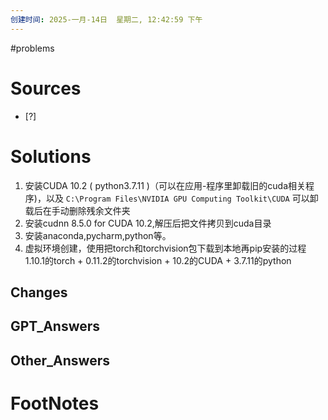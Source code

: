 ```yaml
---
创建时间: 2025-一月-14日  星期二, 12:42:59 下午
---
```

#problems 

# Sources

- [?] 


# Solutions
1. 安装CUDA 10.2 ( python3.7.11 )（可以在应用-程序里卸载旧的cuda相关程序)，以及 `C:\Program Files\NVIDIA GPU Computing Toolkit\CUDA` 可以卸载后在手动删除残余文件夹
2. 安装cudnn 8.5.0 for CUDA 10.2,解压后把文件拷贝到cuda目录
3. 安装anaconda,pycharm,python等。
4. 虚拟环境创建，使用把torch和torchvision包下载到本地再pip安装的过程
   1.10.1的torch + 0.11.2的torchvision + 10.2的CUDA + 3.7.11的python

## Changes


## GPT_Answers


## Other_Answers


# FootNotes
